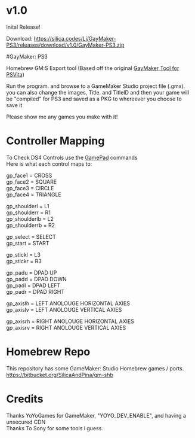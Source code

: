 # v1.0
Inital Release!   

Download: https://silica.codes/Li/GayMaker-PS3/releases/download/v1.0/GayMaker-PS3.zip    
     
#GayMaker: PS3

Homebrew GM:S Export tool (Based off the original [GayMaker Tool for PSVita](https://silica.codes/Li/gaymaker))

Run the program. and browse to a GameMaker Studio project file (.gmx).
you can also change the images, Title. and TitleID and then your game will be 
"compiled" for PS3 and saved as a PKG to whereever you choose to save it

Please show me any games you make with it!


# Controller Mapping 
  
To Check DS4 Controls use the [GamePad](https://docs.yoyogames.com/source/dadiospice/002_reference/mouse,%20keyboard%20and%20other%20controls/gamepad%20input/index.html) commands    
Here is what each control maps to:  

gp_face1 = CROSS  
gp_face2 = SQUARE  
gp_face3 = CIRCLE  
gp_face4 = TRIANGLE  
  
gp_shoulderl = L1  
gp_shoulderr = R1  
gp_shoulderlb = L2  
gp_shoulderrb = R2  
  
gp_select = SELECT  
gp_start = START  
  
gp_stickl = L3  
gp_stickr = R3  
  
gp_padu = DPAD UP  
gp_padd = DPAD DOWN  
gp_padl = DPAD LEFT  
gp_padr = DPAD RIGHT  
  
gp_axislh = LEFT ANOLOUGE HORIZONTAL AXIES  
gp_axislv = LEFT ANOLOUGE VERTICAL AXIES  
  
gp_axisrh = RIGHT ANOLOUGE HORIZONTAL AXIES  
gp_axisrv = RIGHT ANOLOUGE VERTICAL AXIES  

# Homebrew Repo  
This repository has some GameMaker: Studio Homebrew games / ports.   
https://bitbucket.org/SilicaAndPina/gm-shb  

# Credits  
Thanks YoYoGames for GameMaker, "YOYO_DEV_ENABLE", and having a unsecured CDN    
Thanks To Sony for some tools i guess.
